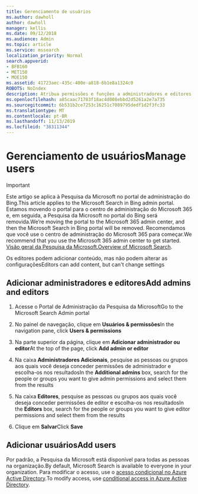```yaml
---
title: Gerenciamento de usuários
ms.author: dawholl
author: dawholl
manager: kellis
ms.date: 09/12/2018
ms.audience: Admin
ms.topic: article
ms.service: mssearch
localization_priority: Normal
search.appverid:
- BFB160
- MET150
- MOE150
ms.assetid: 41723aec-435c-400e-a818-6b1e8a1324c0
ROBOTS: NoIndex
description: Atribua permissões e funções a administradores e editores da Pesquisa da Microsoft
ms.openlocfilehash: a85caac71783f18ac4d008ebbd2d5261a2e7a735
ms.sourcegitcommit: 6b531b2ce7253c16251c7089795dedf1d2f3fc33
ms.translationtype: MT
ms.contentlocale: pt-BR
ms.lasthandoff: 11/13/2019
ms.locfileid: "38311344"
---
```

# <a name="manage-users"></a><span data-ttu-id="55981-103">Gerenciamento de usuários</span><span class="sxs-lookup"><span data-stu-id="55981-103">Manage users</span></span>

> [!IMPORTANT]
> <span data-ttu-id="55981-104">Este artigo se aplica à Pesquisa da Microsoft no portal de administração do Bing.</span><span class="sxs-lookup"><span data-stu-id="55981-104">This article applies to the Microsoft Search in Bing admin portal.</span></span> <span data-ttu-id="55981-105">Estamos movendo o portal para o centro de administração do Microsoft 365 e, em seguida, a Pesquisa da Microsoft no portal do Bing será removida.</span><span class="sxs-lookup"><span data-stu-id="55981-105">We’re moving the portal to the Microsoft 365 admin center, and then the Microsoft Search in Bing portal will be removed.</span></span> <span data-ttu-id="55981-106">Recomendamos que você use o centro de administração do Microsoft 365 para começar.</span><span class="sxs-lookup"><span data-stu-id="55981-106">We recommend that you use the Microsoft 365 admin center to get started.</span></span> <span data-ttu-id="55981-107">[Visão geral da Pesquisa da Microsoft.](overview-microsoft-search.md)</span><span class="sxs-lookup"><span data-stu-id="55981-107">[Overview of Microsoft Search](overview-microsoft-search.md).</span></span>
    
<span data-ttu-id="55981-108">Os editores podem adicionar conteúdo, mas não podem alterar as configurações</span><span class="sxs-lookup"><span data-stu-id="55981-108">Editors can add content, but can't change settings</span></span>
  
## <a name="add-admins-and-editors"></a><span data-ttu-id="55981-109">Adicionar administradores e editores</span><span class="sxs-lookup"><span data-stu-id="55981-109">Add admins and editors</span></span>

1. <span data-ttu-id="55981-110">Acesse o Portal de Administração da Pesquisa da Microsoft</span><span class="sxs-lookup"><span data-stu-id="55981-110">Go to the Microsoft Search Admin portal</span></span>
    
2. <span data-ttu-id="55981-111">No painel de navegação, clique em **Usuários &amp; permissões**</span><span class="sxs-lookup"><span data-stu-id="55981-111">In the navigation pane, click **Users &amp; permissions**</span></span>
    
3. <span data-ttu-id="55981-112">Na parte superior da página, clique em **Adicionar administrador ou editor**</span><span class="sxs-lookup"><span data-stu-id="55981-112">At the top of the page, click **Add admin or editor**</span></span>
    
4. <span data-ttu-id="55981-113">Na caixa **Administradores Adicionais**, pesquise as pessoas ou grupos aos quais você deseja conceder permissões de administrador e escolha-os nos resultados</span><span class="sxs-lookup"><span data-stu-id="55981-113">In the **Additional admins** box, search for the people or groups you want to give admin permissions and select them from the results</span></span> 
    
5. <span data-ttu-id="55981-114">Na caixa **Editores**, pesquise as pessoas ou grupos aos quais você deseja conceder permissões de editor e escolha-os nos resultados</span><span class="sxs-lookup"><span data-stu-id="55981-114">In the **Editors** box, search for the people or groups you want to give editor permissions and select them from the results</span></span> 
    
6. <span data-ttu-id="55981-115">Clique em **Salvar**</span><span class="sxs-lookup"><span data-stu-id="55981-115">Click **Save**</span></span>
    
## <a name="add-users"></a><span data-ttu-id="55981-116">Adicionar usuários</span><span class="sxs-lookup"><span data-stu-id="55981-116">Add users</span></span>

<span data-ttu-id="55981-117">Por padrão, a Pesquisa da Microsoft está disponível para todas as pessoas na organização.</span><span class="sxs-lookup"><span data-stu-id="55981-117">By default, Microsoft Search is available to everyone in your organization.</span></span> <span data-ttu-id="55981-118">Para modificar o acesso, use o [acesso condicional no Azure Active Directory](https://docs.microsoft.com/azure/active-directory/conditional-access/overview).</span><span class="sxs-lookup"><span data-stu-id="55981-118">To modify access, use [conditional access in Azure Active Directory](https://docs.microsoft.com/azure/active-directory/conditional-access/overview).</span></span>